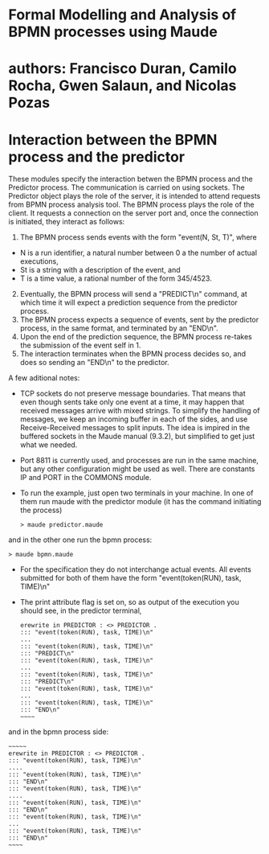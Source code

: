 # Formal Modelling and Analysis of BPMN processes using Maude
# authors: Francisco Duran, Camilo Rocha, Gwen Salaun, and Nicolas Pozas

# Interaction between the BPMN process and the predictor

These modules specify the interaction betwen the BPMN process and the Predictor process.
The communication is carried on using sockets.
The Predictor object plays the role of the server, it is intended to attend requests from BPMN process analysis tool.
The BPMN process plays the role of the client.
It requests a connection on the server port and, once the connection is initiated, they interact as follows:
 1. The BPMN process sends events with the form "event(N, St, T)", where
   - N is a run identifier, a natural number between 0 a the number of actual executions,
   - St is a string with a description of the event, and
   - T is a time value, a rational number of the form 345/4523.
 2. Eventually, the BPMN process will send a "PREDICT\n" command, at which time it will expect a prediction sequence from the predictor process.
 3. The BPMN process expects a sequence of events, sent by the predictor process, in the same format, and terminated by an "END\n".
 4. Upon the end of the prediction sequence, the BPMN process re-takes the submission of the event self in 1.
 5. The interaction terminates when the BPMN process decides so, and does so sending an "END\n" to the predictor.

 A few aditional notes:

 - TCP sockets do not preserve message boundaries. That means that even though sents take only one event at a time, it may happen that received messages arrive with mixed strings. To simplify the handling of messages, we keep an incoming buffer in each of the sides, and use Receive-Received messages to split inputs. The idea is impired in the buffered sockets in the Maude manual (9.3.2), but simplified to get just what we needed.

 - Port 8811 is currently used, and processes are run in the same machine, but any other configuration might be used as well. There are constants IP and PORT in the COMMONS module.

 - To run the example, just open two terminals in your machine. In one of them run maude with the predictor module (it has the command initiating the process) 

   ~~~~
   > maude predictor.maude
   ~~~~

and in the other one run the bpmn process:

   ~~~~
   > maude bpmn.maude
   ~~~~

 - For the specification they do not interchange actual events. All events submitted for both of them have the form "event(token(RUN), task, TIME)\n"

 - The print attribute flag is set on, so as output of the execution you should see, in the predictor terminal,

    ~~~~~
    erewrite in PREDICTOR : <> PREDICTOR .
    ::: "event(token(RUN), task, TIME)\n"
    ...
    ::: "event(token(RUN), task, TIME)\n"
    ::: "PREDICT\n"
    ::: "event(token(RUN), task, TIME)\n"
    ...
    ::: "event(token(RUN), task, TIME)\n"
    ::: "PREDICT\n"
    ::: "event(token(RUN), task, TIME)\n"
    ...
    ::: "event(token(RUN), task, TIME)\n"
    ::: "END\n"
    ~~~~

and in the bpmn process side:

    ~~~~~
    erewrite in PREDICTOR : <> PREDICTOR .
    ::: "event(token(RUN), task, TIME)\n"
    ....
    ::: "event(token(RUN), task, TIME)\n"
    ::: "END\n"
    ::: "event(token(RUN), task, TIME)\n"
    ....
    ::: "event(token(RUN), task, TIME)\n"
    ::: "END\n"
    ::: "event(token(RUN), task, TIME)\n"
    ...
    ::: "event(token(RUN), task, TIME)\n"
    ::: "END\n"
    ~~~~
